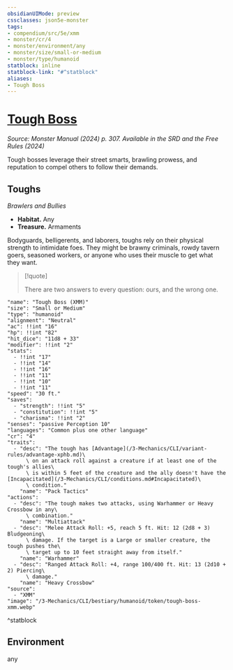 ```yaml
---
obsidianUIMode: preview
cssclasses: json5e-monster
tags:
- compendium/src/5e/xmm
- monster/cr/4
- monster/environment/any
- monster/size/small-or-medium
- monster/type/humanoid
statblock: inline
statblock-link: "#^statblock"
aliases:
- Tough Boss
---
```

# [Tough Boss](3-Mechanics\CLI\bestiary\humanoid/tough-boss-xmm.md)
*Source: Monster Manual (2024) p. 307. Available in the <span title='Systems Reference Document (5.2)'>SRD</span> and the Free Rules (2024)*  

Tough bosses leverage their street smarts, brawling prowess, and reputation to compel others to follow their demands.

## Toughs

*Brawlers and Bullies*

- **Habitat.** Any  
- **Treasure.** Armaments  

Bodyguards, belligerents, and laborers, toughs rely on their physical strength to intimidate foes. They might be brawny criminals, rowdy tavern goers, seasoned workers, or anyone who uses their muscle to get what they want.

> [!quote]  
> 
> There are two answers to every question: ours, and the wrong one.


```statblock
"name": "Tough Boss (XMM)"
"size": "Small or Medium"
"type": "humanoid"
"alignment": "Neutral"
"ac": !!int "16"
"hp": !!int "82"
"hit_dice": "11d8 + 33"
"modifier": !!int "2"
"stats":
  - !!int "17"
  - !!int "14"
  - !!int "16"
  - !!int "11"
  - !!int "10"
  - !!int "11"
"speed": "30 ft."
"saves":
  - "strength": !!int "5"
  - "constitution": !!int "5"
  - "charisma": !!int "2"
"senses": "passive Perception 10"
"languages": "Common plus one other language"
"cr": "4"
"traits":
  - "desc": "The tough has [Advantage](/3-Mechanics/CLI/variant-rules/advantage-xphb.md)\
      \ on an attack roll against a creature if at least one of the tough's allies\
      \ is within 5 feet of the creature and the ally doesn't have the [Incapacitated](/3-Mechanics/CLI/conditions.md#Incapacitated)\
      \ condition."
    "name": "Pack Tactics"
"actions":
  - "desc": "The tough makes two attacks, using Warhammer or Heavy Crossbow in any\
      \ combination."
    "name": "Multiattack"
  - "desc": "Melee Attack Roll: +5, reach 5 ft. Hit: 12 (2d8 + 3) Bludgeoning\
      \ damage. If the target is a Large or smaller creature, the tough pushes the\
      \ target up to 10 feet straight away from itself."
    "name": "Warhammer"
  - "desc": "Ranged Attack Roll: +4, range 100/400 ft. Hit: 13 (2d10 + 2) Piercing\
      \ damage."
    "name": "Heavy Crossbow"
"source":
  - "XMM"
"image": "/3-Mechanics/CLI/bestiary/humanoid/token/tough-boss-xmm.webp"
```
^statblock

## Environment

any